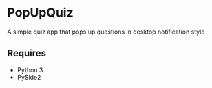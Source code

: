 # PopUpQuiz
A simple quiz app that pops up questions in desktop notification style


## Requires
- Python 3
- PySide2
